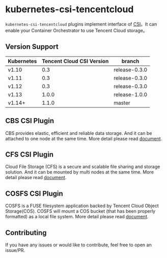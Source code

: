 # kubernetes-csi-tencentcloud

`kubernetes-csi-tencentcloud` plugins implement interface of [CSI](https://github.com/container-storage-interface/spec)。It can enable your Container Orchestrator to use Tencent Cloud storage。

## Version Support

| Kubernetes | Tencent Cloud CSI Version | branch |
| ------ | ------ | ------ |
| v1.10 | 0.3   |  release-0.3.0 |
| v1.11 | 0.3   |  release-0.3.0 |
| v1.12 | 0.3   |  release-0.3.0 |
| v1.13 | 1.0.0 | release-1.0.0  |
| v1.14+ | 1.1.0 | master        |


## CBS CSI Plugin

CBS provides elastic, efficient and reliable data storage. And it can be attached to one node at the same time. More detail please read [document](/docs/README_CBS.md).

## CFS CSI Plugin

Cloud File Storage (CFS) is a secure and scalable file sharing and storage solution. And it can be mounted by multi nodes at the same time. More detail please read [document](/docs/README_CFS.md).

## COSFS CSI Plugin

COSFS is a FUSE filesystem application backed by Tencent Cloud Object Storage(COS). COSFS will mount a COS bucket (that has been properly formatted) as a local file system. More detail please read [document](/docs/README_COSFS.md).

## Contributing

If you have any issues or would like to contribute, feel free to open an issue/PR.